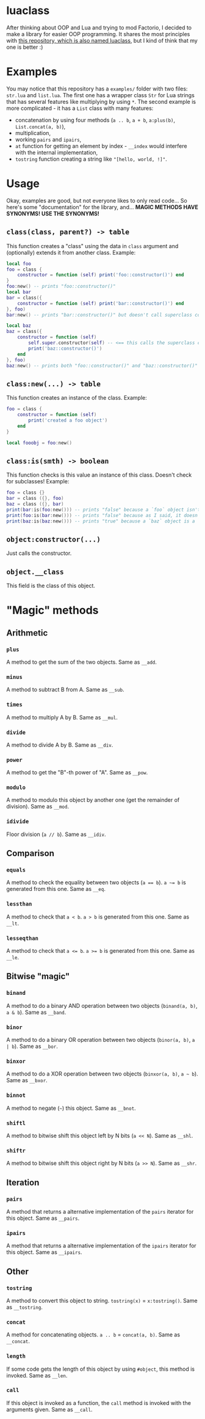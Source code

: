 # luaclass
After thinking about OOP and Lua and trying to mod Factorio, I decided to make a library for easier OOP programming.
It shares the most principles with [this repository, which is also named luaclass](https://github.com/benglard/luaclass), but I kind of think that my one is better :)

# Examples
You may notice that this repository has a `examples/` folder with two files: `str.lua` and `list.lua`.
The first one has a wrapper class `Str` for Lua strings that has several features like multiplying by using `*`.
The second example is more complicated - it has a `List` class with many features:
* concatenation by using four methods (`a .. b`, `a + b`, `a:plus(b)`, `List.concat(a, b)`),
* multiplication,
* working `pairs` and `ipairs`,
* `at` function for getting an element by index - `__index` would interfere with the internal implementation,
* `tostring` function creating a string like `"[hello, world, !]"`.

# Usage
Okay, examples are good, but not everyone likes to only read code...
So here's some "documentation" for the library, and...
**MAGIC METHODS HAVE SYNONYMS! USE THE SYNONYMS!**

## `class(class, parent?) -> table`
This function creates a "class" using the data in `class` argument and (optionally) extends it from another class.
Example:
```lua
local foo
foo = class {
	constructor = function (self) print('foo::constructor()') end
}
foo:new() -- prints "foo::constructor()"
local bar
bar = class({
	constructor = function (self) print('bar::constructor()') end
}, foo)
bar:new() -- prints "bar::constructor()" but doesn't call superclass constructor!

local baz
baz = class({
	constructor = function (self)
		self.super.constructor(self) -- <== this calls the superclass constructor!
		print('baz::constructor()')
	end
}, foo)
baz:new() -- prints both "foo::constructor()" and "baz::constructor()"
```
## `class:new(...) -> table`
This function creates an instance of the class.
Example:
```lua
foo = class {
	constructor = function (self)
		print('created a foo object')
	end
}

local fooobj = foo:new()
```
## `class:is(smth) -> boolean`
This function checks is this value an instance of this class. Doesn't check for subclasses!
Example:
```lua
foo = class {}
bar = class ({}, foo)
baz = class ({}, bar)
print(bar:is(foo:new())) -- prints "false" because a `foo` object isn't a `bar` object
print(foo:is(bar:new())) -- prints "false" because as I said, it doesn't check for subclasses
print(baz:is(baz:new())) -- prints "true" because a `baz` object is a `baz` object
```
## `object:constructor(...)`
Just calls the constructor.

## `object.__class`
This field is the class of this object.

# "Magic" methods

## Arithmetic

### `plus`
A method to get the sum of the two objects. Same as `__add`.

### `minus`
A method to subtract B from A. Same as `__sub`.

### `times`
A method to multiply A by B. Same as `__mul`.

### `divide`
A method to divide A by B. Same as `__div`.

### `power`
A method to get the "B"-th power of "A". Same as `__pow`.

### `modulo`
A method to modulo this object by another one (get the remainder of division). Same as `__mod`.

### `idivide`
Floor division (`a // b`). Same as `__idiv`.

## Comparison

### `equals`
A method to check the equality between two objects (`a == b`). `a ~= b` is generated from this one. Same as `__eq`.

### `lessthan`
A method to check that `a < b`. `a > b` is generated from this one. Same as `__lt`.

### `lesseqthan`
A method to check that `a <= b`. `a >= b` is generated from this one. Same as `__le`.

## Bitwise "magic"

### `binand`
A method to do a binary AND operation between two objects (`binand(a, b)`, `a & b`). Same as `__band`.

### `binor`
A method to do a binary OR operation between two objects (`binor(a, b)`, `a | b`). Same as `__bor`.

### `binxor`
A method to do a XOR operation between two objects (`binxor(a, b)`, `a ~ b`). Same as `__bxor`.

### `binnot`
A method to negate (`~`) this object. Same as `__bnot`.

### `shiftl`
A method to bitwise shift this object left by N bits (`a << N`). Same as `__shl`.

### `shiftr`
A method to bitwise shift this object right by N bits (`a >> N`). Same as `__shr`.

## Iteration

### `pairs`
A method that returns a alternative implementation of the `pairs` iterator for this object. Same as `__pairs`.

### `ipairs`
A method that returns a alternative implementation of the `ipairs` iterator for this object. Same as `__ipairs`.

## Other

### `tostring`
A method to convert this object to string. `tostring(x)` = `x:tostring()`. Same as `__tostring`.

### `concat`
A method for concatenating objects. `a .. b` = `concat(a, b)`. Same as `__concat`.

### `length`
If some code gets the length of this object by using `#object`, this method is invoked. Same as `__len`.

### `call`
If this object is invoked as a function, the `call` method is invoked with the arguments given. Same as `__call`.
